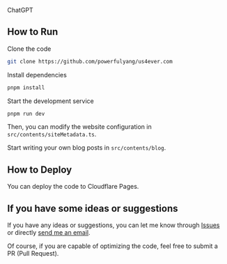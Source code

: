 ChatGPT

## How to Run

Clone the code

```sh
git clone https://github.com/powerfulyang/us4ever.com
```

Install dependencies

```sh
pnpm install
```

Start the development service

```sh
pnpm run dev
```

Then, you can modify the website configuration in `src/contents/siteMetadata.ts`.

Start writing your own blog posts in `src/contents/blog`.

## How to Deploy

You can deploy the code to Cloudflare Pages.


## If you have some ideas or suggestions

If you have any ideas or suggestions, you can let me know through [Issues](https://github.com/powerfulyang/us4ever.com/issues/new) or directly [send me an email](mailto:i@powerfulyang.com).

Of course, if you are capable of optimizing the code, feel free to submit a PR (Pull Request).
